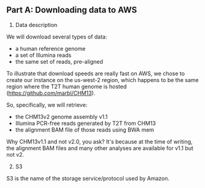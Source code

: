 ## Part A: Downloading data to AWS

1. Data description

We will download several types of data:
- a human reference genome
- a set of Illumina reads
- the same set of reads, pre-aligned

To illustrate that download speeds are really fast on AWS, we chose to create our instance on the us-west-2 region, which happens to be the same region where the T2T human genome is hosted (https://github.com/marbl/CHM13).

So, specifically, we will retrieve:
- the CHM13v2 genome assembly v1.1
- Illumina PCR-free reads generated by T2T from CHM13
- the alignment BAM file of those reads using BWA mem

Why CHM13v1.1 and not v2.0, you ask? It's because at the time of writing, the alignment BAM files and many other analyses are available for v1.1 but not v2.

2. S3

S3 is the name of the storage service/protocol used by Amazon. 

